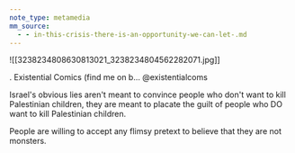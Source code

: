 ```yaml
---
note_type: metamedia
mm_source:
  - - in-this-crisis-there-is-an-opportunity-we-can-let-.md
---
```


![[3238234808630813021_3238234804562282071.jpg]]

. Existential Comics (find me on b...
@existentialcoms

Israel's obvious lies aren't meant to
convince people who don't want to kill
Palestinian children, they are meant to
placate the guilt of people who DO want
to kill Palestinian children.

People are willing to accept any flimsy
pretext to believe that they are not
monsters.

